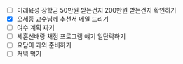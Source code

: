 - [ ] 미래육성 장학금 50만원 받는건지 200만원 받는건지 확인하기
- [x] 오세종 교수님께 추천서 메일 드리기
- [ ] 여수 계획 짜기
- [ ] 세훈선배랑 채점 프로그램 얘기 일단락하기
- [ ] 요담이 과외 준비하기
- [ ] 저녁 먹기